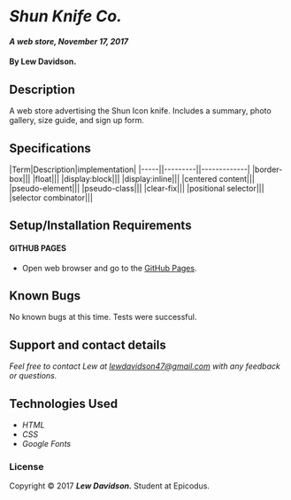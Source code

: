 # _Shun Knife Co._

#### _A web store, November 17, 2017_

#### By Lew Davidson.

## Description

A web store advertising the Shun Icon knife. Includes a summary, photo gallery, size guide, and sign up form.

## Specifications
|Term|Description|implementation|
|-----||---------||-------------|
|border-box|||
|float|||
|display:block|||
|display:inline|||
|centered content|||
|pseudo-element|||
|pseudo-class|||
|clear-fix|||
|positional selector|||
|selector combinator|||

## Setup/Installation Requirements

#### GITHUB PAGES
* Open web browser and go to the [GitHub Pages][4].

[4]: https://lewdavidson.github.io/shun-knives/index.html "GitHub Pages"

## Known Bugs

No known bugs at this time.
Tests were successful.

## Support and contact details

_Feel free to contact Lew at lewdavidson47@gmail.com with any feedback or questions._

## Technologies Used

* _HTML_
* _CSS_
* _Google Fonts_

### License

Copyright &copy; 2017 **_Lew Davidson._** Student at Epicodus.

